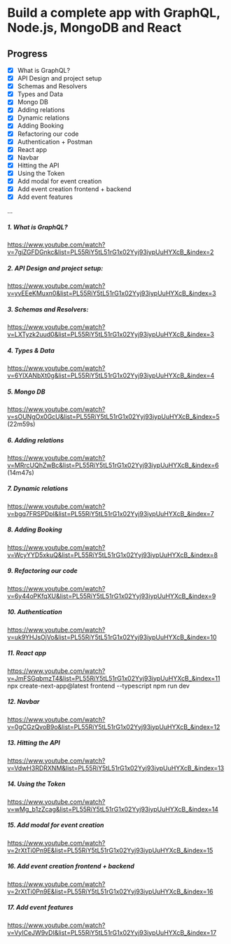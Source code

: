 # Build a complete app with GraphQL, Node.js, MongoDB and React

## Progress
- [x] What is GraphQL?
- [x] API Design and project setup
- [x] Schemas and Resolvers
- [x] Types and Data
- [x] Mongo DB
- [x] Adding relations
- [x] Dynamic relations
- [x] Adding Booking
- [x] Refactoring our code
- [x] Authentication + Postman
- [x] React app
- [x] Navbar
- [x] Hitting the API
- [x] Using the Token
- [x] Add modal for event creation
- [x] Add event creation frontend + backend
- [x] Add event features

...

##### 1. What is GraphQL?
https://www.youtube.com/watch?v=7giZGFDGnkc&list=PL55RiY5tL51rG1x02Yyj93iypUuHYXcB_&index=2

##### 2. API Design and project setup:
https://www.youtube.com/watch?v=yvEEeKMuxn0&list=PL55RiY5tL51rG1x02Yyj93iypUuHYXcB_&index=3

##### 3. Schemas and Resolvers:
https://www.youtube.com/watch?v=LXTyzk2uud0&list=PL55RiY5tL51rG1x02Yyj93iypUuHYXcB_&index=3

##### 4. Types & Data
https://www.youtube.com/watch?v=6YlXANbXt0g&list=PL55RiY5tL51rG1x02Yyj93iypUuHYXcB_&index=4

##### 5. Mongo DB
https://www.youtube.com/watch?v=sOUNgOx0GcU&list=PL55RiY5tL51rG1x02Yyj93iypUuHYXcB_&index=5 (22m59s)

##### 6. Adding relations
https://www.youtube.com/watch?v=MRrcUQhZwBc&list=PL55RiY5tL51rG1x02Yyj93iypUuHYXcB_&index=6 (14m47s)

##### 7. Dynamic relations
https://www.youtube.com/watch?v=bgq7FRSPDpI&list=PL55RiY5tL51rG1x02Yyj93iypUuHYXcB_&index=7

##### 8. Adding Booking
https://www.youtube.com/watch?v=WcyYYD5xkuQ&list=PL55RiY5tL51rG1x02Yyj93iypUuHYXcB_&index=8

##### 9. Refactoring our code
https://www.youtube.com/watch?v=6y44oPKfqXU&list=PL55RiY5tL51rG1x02Yyj93iypUuHYXcB_&index=9

##### 10. Authentication
https://www.youtube.com/watch?v=uk9YHJsOjVo&list=PL55RiY5tL51rG1x02Yyj93iypUuHYXcB_&index=10

##### 11. React app
https://www.youtube.com/watch?v=JmFSGqbmzT4&list=PL55RiY5tL51rG1x02Yyj93iypUuHYXcB_&index=11
npx create-next-app@latest frontend --typescript
npm run dev

##### 12. Navbar
https://www.youtube.com/watch?v=0gCGzQvoB9o&list=PL55RiY5tL51rG1x02Yyj93iypUuHYXcB_&index=12

##### 13. Hitting the API
https://www.youtube.com/watch?v=VdwH3RDRXNM&list=PL55RiY5tL51rG1x02Yyj93iypUuHYXcB_&index=13

##### 14. Using the Token
https://www.youtube.com/watch?v=wMg_b1zZcag&list=PL55RiY5tL51rG1x02Yyj93iypUuHYXcB_&index=14

##### 15. Add modal for event creation
https://www.youtube.com/watch?v=2rXtTi0Pn9E&list=PL55RiY5tL51rG1x02Yyj93iypUuHYXcB_&index=15

##### 16. Add event creation frontend + backend
https://www.youtube.com/watch?v=2rXtTi0Pn9E&list=PL55RiY5tL51rG1x02Yyj93iypUuHYXcB_&index=16

##### 17. Add event features
https://www.youtube.com/watch?v=VyICeJW9vDI&list=PL55RiY5tL51rG1x02Yyj93iypUuHYXcB_&index=17